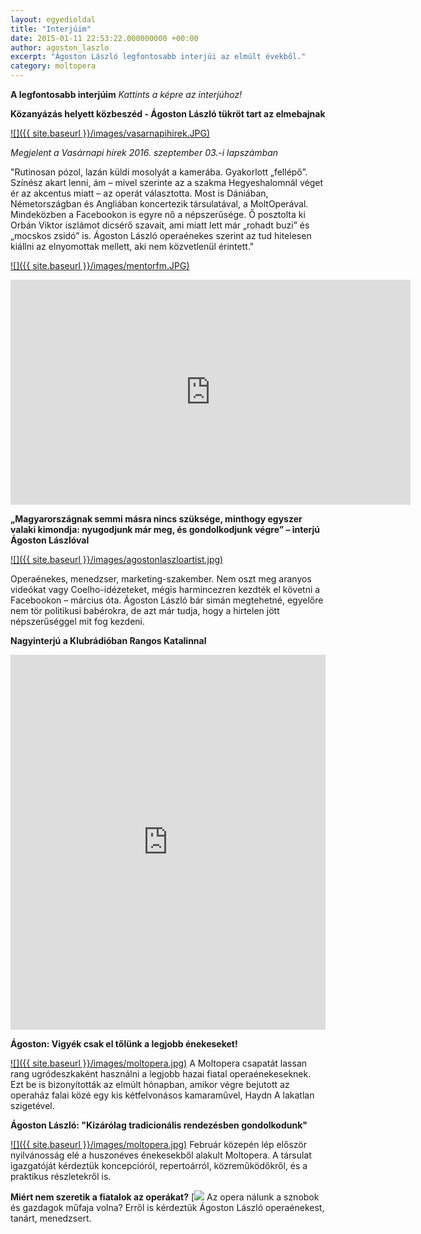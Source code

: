 ```yaml
---
layout: egyedioldal
title: "Interjúim"
date: 2015-01-11 22:53:22.000000000 +00:00
author: agoston_laszlo
excerpt: "Ágoston László legfontosabb interjúi az elmúlt évekből."
category: moltopera
---
```


**A legfontosabb interjúim**
*Kattints a képre az interjúhoz!*

**Közanyázás helyett közbeszéd - Ágoston László tükröt tart az elmebajnak** 

[![]({{ site.baseurl }}/images/vasarnapihirek.JPG)](http://www.vasarnapihirek.hu/fokusz/kozanyazas_helyett_kozbeszed__agoston_laszlo_tukrot_tart_az_elmebajnak)

*Megjelent a Vasárnapi hírek 2016. szeptember 03.-i lapszámban* 

"Rutinosan pózol, lazán küldi mosolyát a kamerába. Gyakorlott „fellépő”. Színész akart lenni, ám – mivel szerinte az a szakma Hegyeshalomnál véget ér az akcentus miatt – az operát választotta. Most is Dániában, Németországban és Angliában koncertezik társulatával, a MoltOperával. Mindeközben a Facebookon is egyre nő a népszerűsége. Ő posztolta ki Orbán Viktor iszlámot dicsérő szavait, ami miatt lett már „rohadt buzi” és „mocskos zsidó” is. Ágoston László operaénekes szerint az tud hitelesen kiállni az elnyomottak mellett, aki nem közvetlenül érintett."

[![]({{ site.baseurl }}/images/mentorfm.JPG)](https://mentorfm.hu/webplayer/sikeres-emberek/embernek-lenni-az-embertelensegben-interju-agoston-laszloval/)

<iframe src="https://player.vimeo.com/video/190270883" width="640" height="360" frameborder="0" webkitallowfullscreen mozallowfullscreen allowfullscreen></iframe>

**„Magyarországnak semmi másra nincs szüksége, minthogy egyszer valaki kimondja: nyugodjunk már meg, és gondolkodjunk végre” – interjú Ágoston Lászlóval**

[![]({{ site.baseurl }}/images/agostonlaszloartist.jpg)](http://hu.budapestbeacon.com/civil-ugyek/csak-nyugodjunk-mar-meg-es-gondolkodjunk-vegre-interju-agoston-laszloval/)

Operaénekes, menedzser, marketing-szakember. Nem oszt meg aranyos videókat vagy Coelho-idézeteket, mégis harmincezren kezdték el követni a Facebookon – március óta. Ágoston László bár simán megtehetné, egyelőre nem tör politikusi babérokra, de azt már tudja, hogy a hirtelen jött népszerűséggel mit fog kezdeni.

**Nagyinterjú a Klubrádióban Rangos Katalinnal**

<iframe width="100%" height="600" scrolling="no" frameborder="no" src="https://w.soundcloud.com/player/?url=https%3A//api.soundcloud.com/tracks/282924280&amp;auto_play=false&amp;hide_related=false&amp;show_comments=true&amp;show_user=true&amp;show_reposts=false&amp;visual=true"></iframe>


**Ágoston: Vigyék csak el tőlünk a legjobb énekeseket!**

[![]({{ site.baseurl }}/images/moltopera.jpg)](http://mno.hu/grund/agoston-vigyek-csak-el-tolunk-a-legjobb-enekeseket-1264248)
A Moltopera csapatát lassan rang ugródeszkaként használni a legjobb hazai fiatal operaénekeseknek. Ezt be is bizonyították az elmúlt hónapban, amikor végre bejutott az operaház falai közé egy kis kétfelvonásos kamaraművel, Haydn A lakatlan szigetével.


**Ágoston László: "Kizárólag tradicionális rendezésben gondolkodunk"**

[![]({{ site.baseurl }}/images/moltopera.jpg)](http://mno.hu/grund/agoston-vigyek-csak-el-tolunk-a-legjobb-enekeseket-1264248)
Február közepén lép először nyilvánosság elé a huszonéves énekesekből alakult Moltopera. A társulat igazgatóját kérdeztük koncepcióról, repertoárról, közreműködőkről, és a praktikus részletekről is.

**Miért nem szeretik a fiatalok az operákat?**
[![](http://www.szeretlekmagyarorszag.hu/wp-content/uploads/2015/03/agostonlaszlo13.jpg)
Az opera nálunk a sznobok és gazdagok műfaja volna? Erről is kérdeztük Ágoston László operaénekest, tanárt, menedzsert.

